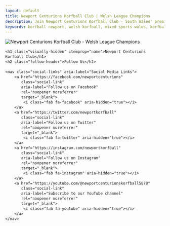 ```yaml
---
layout: default
title: Newport Centurions Korfball Club | Welsh League Champions
description: Join Newport Centurions Korfball Club - South Wales' premier mixed-gender korfball team. Weekly training at John Frost School. Welsh League Champions 2022/2023 & 2025.
keywords: korfball newport, welsh korfball, mixed sports wales, korfball club wales, newport sports club, mixed gender sports, welsh korfball league, korfball training newport, korfball john frost school, sports club newport, welsh league champions, mixed team sports wales, korfball south wales, beginner korfball newport, korfball club membership
---
```


<script type="application/ld+json">
{
  "@context": "https://schema.org",
  "@type": "SportsTeam",
  "name": "Newport Centurions Korfball Club",
  "description": "{{ site.description }}",
  "url": "{{ site.url }}",
  "logo": "{{ site.url }}/images/newport-centurions-korfball-club.webp",
  "sport": {
    "@type": "Sport",
    "name": "Korfball"
  },
  "location": {
    "@type": "Place",
    "name": "John Frost School",
    "address": {
      "@type": "PostalAddress",
      "addressLocality": "Newport",
      "addressRegion": "Wales",
      "addressCountry": "GB"
    }
  },
  "sameAs": [
    "https://facebook.com/newportcenturions",
    "https://twitter.com/newportkorfball",
    "https://instagram.com/newportkorfball",
    "https://youtube.com/@newportcenturionskorfball5878"
  ]
}
</script>

<main class="container" itemscope itemtype="https://schema.org/SportsTeam">
    <picture>
        <source
            srcset="images/newport-centurions-korfball-club-400.webp 400w,
                    images/newport-centurions-korfball-club-800.webp 800w"
            sizes="(max-width: 768px) 90vw, 400px"
            type="image/webp">
        <img
            src="images/newport-centurions-korfball-club-400.webp"
            srcset="images/newport-centurions-korfball-club-400.webp 400w,
                    images/newport-centurions-korfball-club-800.webp 800w"
            sizes="(max-width: 768px) 90vw, 400px"
            alt="Newport Centurions Korfball Club - Welsh League Champions"
            class="logo"
            width="400"
            height="400"
            loading="eager"
            fetchpriority="high"
            itemprop="logo">
    </picture>

    <h1 class="visually-hidden" itemprop="name">Newport Centurions Korfball Club</h1>
    <h2 class="follow-header">Follow Us</h2>

    <nav class="social-links" aria-label="Social Media Links">
        <a href="https://facebook.com/newportcenturions"
           class="social-link"
           aria-label="Follow us on Facebook"
           rel="noopener noreferrer"
           target="_blank">
            <i class="fab fa-facebook" aria-hidden="true"></i>
        </a>
        <a href="https://twitter.com/newportkorfball"
           class="social-link"
           aria-label="Follow us on Twitter"
           rel="noopener noreferrer"
           target="_blank">
            <i class="fab fa-twitter" aria-hidden="true"></i>
        </a>
        <a href="https://instagram.com/newportkorfball"
           class="social-link"
           aria-label="Follow us on Instagram"
           rel="noopener noreferrer"
           target="_blank">
            <i class="fab fa-instagram" aria-hidden="true"></i>
        </a>
        <a href="https://youtube.com/@newportcenturionskorfball5878"
           class="social-link"
           aria-label="Subscribe to our YouTube channel"
           rel="noopener noreferrer"
           target="_blank">
            <i class="fab fa-youtube" aria-hidden="true"></i>
        </a>
    </nav>
</main>